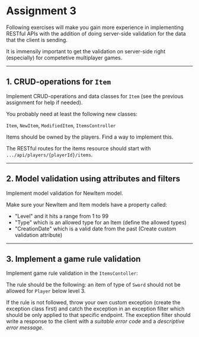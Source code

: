 # Assignment 3

Following exercises will make you gain more experience in implementing RESTful APIs with the addition of doing server-side validation for the data that the client is sending. 

It is immensily important to get the validation on server-side right (especially) for competetive multiplayer games.
  
---

## 1. CRUD-operations for ``Item``

Implement CRUD-operations and data classes for ``Item`` (see the previous assignment for help if needed).

You probably need at least the following new classes:

``Item``, ``NewItem``, ``ModifiedItem``, ``ItemsController``

Items should be owned by the players. Find a way to implement this.

The RESTful routes for the items resource should start with ``.../api/players/{playerId}/items``.

---

## 2. Model validation using attributes and filters

Implement model validation for NewItem model.

Make sure your NewItem and Item models have a property called:

- "Level" and it hits a range from 1 to 99
- "Type" which is an allowed type for an Item (define the allowed types)
- "CreationDate" which is a valid date from the past (Create custom validation attribute)

---

## 3. Implement a game rule validation

Implement game rule validation in the ``ItemsContoller``:

The rule should be the following: an item of type of ``Sword`` should not be allowed for ``Player`` below level 3.

If the rule is not followed, throw your own custom exception (create the exception class first) and catch the exception in an exception filter which should be only applied to that specific endpoint. The exception filter should write a response to the client with a _suitable error code_ and a _descriptive error message_.